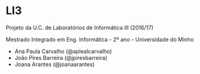 LI3
==

Projeto da U.C. de Laboratórios de Informática III (2016/17)

Mestrado Integrado em Eng. Informática - 2º ano - Universidade do Minho

* Ana Paula Carvalho (@aplealcarvalho)
* João Pires Barreira (@jpiresbarreira)
* Joana Arantes (@joanaarantes)
